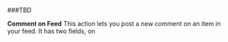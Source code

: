 ###TBD

**Comment on Feed**
This action lets you post a new comment on an item in your feed. It has two fields, on